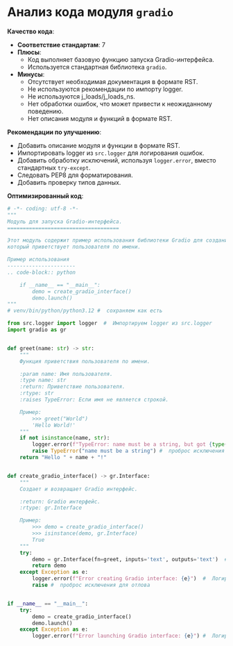 # Анализ кода модуля `gradio`

**Качество кода**:
- **Соответствие стандартам**: 7
- **Плюсы**:
    - Код выполняет базовую функцию запуска Gradio-интерфейса.
    - Используется стандартная библиотека `gradio`.
- **Минусы**:
    - Отсутствует необходимая документация в формате RST.
    - Не используются рекомендации по импорту logger.
    - Не используются j_loads/j_loads_ns.
    - Нет обработки ошибок, что может привести к неожиданному поведению.
    - Нет описания модуля и функций в формате RST.

**Рекомендации по улучшению**:
- Добавить описание модуля и функции в формате RST.
- Импортировать logger из `src.logger` для логирования ошибок.
- Добавить обработку исключений, используя `logger.error`, вместо стандартных `try-except`.
- Следовать PEP8 для форматирования.
- Добавить проверку типов данных.

**Оптимизированный код**:
```python
# -*- coding: utf-8 -*-
"""
Модуль для запуска Gradio-интерфейса.
====================================

Этот модуль содержит пример использования библиотеки Gradio для создания простого веб-интерфейса, 
который приветствует пользователя по имени.

Пример использования
----------------------
.. code-block:: python

    if __name__ == "__main__":
        demo = create_gradio_interface()
        demo.launch()
"""
# venv/bin/python/python3.12 #  сохраняем как есть

from src.logger import logger  #  Импортируем logger из src.logger
import gradio as gr


def greet(name: str) -> str:
    """
    Функция приветствия пользователя по имени.

    :param name: Имя пользователя.
    :type name: str
    :return: Приветствие пользователя.
    :rtype: str
    :raises TypeError: Если имя не является строкой.

    Пример:
        >>> greet("World")
        'Hello World!'
    """
    if not isinstance(name, str):
        logger.error(f"TypeError: name must be a string, but got {type(name)}")  #  Логируем ошибку типа
        raise TypeError("name must be a string") #  проброс исключения для отлова
    return "Hello " + name + "!"


def create_gradio_interface() -> gr.Interface:
    """
    Создает и возвращает Gradio интерфейс.

    :return: Gradio интерфейс.
    :rtype: gr.Interface

    Пример:
        >>> demo = create_gradio_interface()
        >>> isinstance(demo, gr.Interface)
        True
    """
    try:
        demo = gr.Interface(fn=greet, inputs='text', outputs='text')  #  Используем одинарные кавычки
        return demo
    except Exception as e:
        logger.error(f"Error creating Gradio interface: {e}")  #  Логируем ошибку создания интерфейса
        raise #  проброс исключения для отлова


if __name__ == "__main__":
    try:
        demo = create_gradio_interface()
        demo.launch()
    except Exception as e:
        logger.error(f"Error launching Gradio interface: {e}") #  Логируем ошибку запуска интерфейса
```